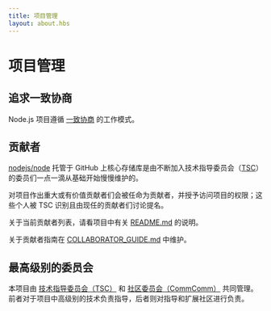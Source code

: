 ```yaml
---
title: 项目管理
layout: about.hbs
---
```

# 项目管理

## 追求一致协商

Node.js 项目遵循 [一致协商][] 的工作模式。

## 贡献者

[nodejs/node][] 托管于 GitHub 上核心存储库是由不断加入技术指导委员会（[TSC][]）的委员们一点一滴从基础开始慢慢维护的。

对项目作出重大或有价值贡献者们会被任命为贡献者，并授予访问项目的权限；这些个人被 TSC 识别且由现任的贡献者们讨论提名。

关于当前贡献者列表，请看项目中有关 [README.md][] 的说明。

关于贡献者指南在 [COLLABORATOR_GUIDE.md][] 中维护。

## 最高级别的委员会

本项目由 [技术指导委员会（TSC）][] 和 [社区委员会（CommComm）][] 共同管理。前者对于项目中高级别的技术负责指导，后者则对指导和扩展社区进行负责。

[COLLABORATOR_GUIDE.md]: https://github.com/nodejs/node/blob/master/COLLABORATOR_GUIDE.md
[社区委员会（CommComm）]: https://github.com/nodejs/community-committee/blob/master/Community-Committee-Charter.md
[一致协商]: https://en.wikipedia.org/wiki/Consensus-seeking_decision-making
[README.md]: https://github.com/nodejs/node/blob/master/README.md#current-project-team-members
[技术指导委员会（TSC）]: https://github.com/nodejs/TSC/blob/master/TSC-Charter.md
[TSC]: https://github.com/nodejs/TSC
[nodejs/node]: https://github.com/nodejs/node
